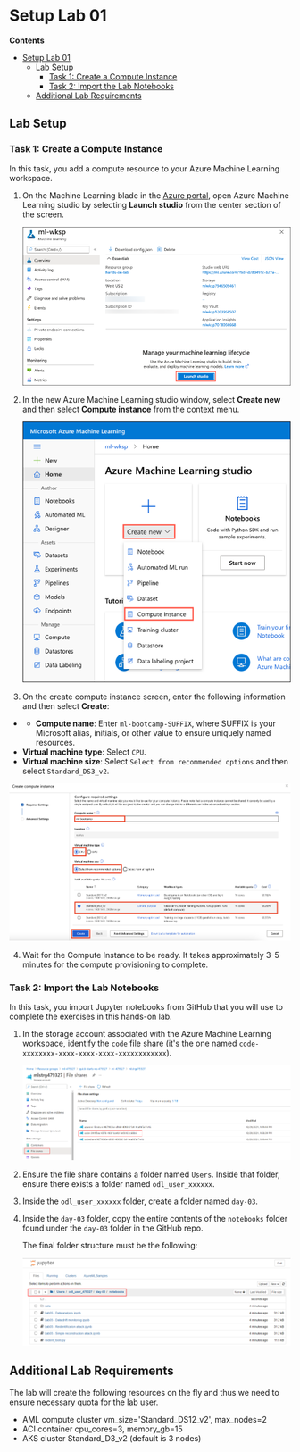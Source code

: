 # Setup Lab 01

**Contents**

<!-- TOC -->

- [Setup Lab 01](#setup-lab-01)
  - [Lab Setup](#lab-setup)
    - [Task 1: Create a Compute Instance](#task-1-create-a-compute-instance)
    - [Task 2: Import the Lab Notebooks](#task-2-import-the-lab-notebooks)
  - [Additional Lab Requirements](#additional-lab-requirements)

## Lab Setup

### Task 1: Create a Compute Instance

In this task, you add a compute resource to your Azure Machine Learning workspace.

1. On the Machine Learning blade in the [Azure portal](https://portal.azure.com/), open Azure Machine Learning studio by selecting **Launch studio** from the center section of the screen.

   ![The Launch studio button is highlighted on the Machine Learning blade.](media/machine-learning-launch-studio.png "Launch Azure Machine Learning studio")

2. In the new Azure Machine Learning studio window, select **Create new** and then select **Compute instance** from the context menu.

   ![Within Azure Machine Learning studio, Create new is selected and highlighted, and Compute instance is highlighted in the context menu.](media/machine-learning-studio-create-new-compute-instance.png "Create new compute instance")

3. On the create compute instance screen, enter the following information and then select **Create**:

  - - **Compute name**: Enter `ml-bootcamp-SUFFIX`, where SUFFIX is your Microsoft alias, initials, or other value to ensure uniquely named resources.
   - **Virtual machine type**: Select `CPU`.
   - **Virtual machine size**: Select `Select from recommended options` and then select `Standard_DS3_v2`.

   ![On the create compute instance dialog, CPU is selected for the virtual machine type. Select from recommended options is selected under virtual machine size, and Standard_DS3_v2 is selected and highlighted in the recommended virtual machine sizes.](media/machine-learning-studio-create-compute-instance-select-virtual-machine.png "Create Compute Instance")

4. Wait for the Compute Instance to be ready. It takes approximately 3-5 minutes for the compute provisioning to complete.

### Task 2: Import the Lab Notebooks

In this task, you import Jupyter notebooks from GitHub that you will use to complete the exercises in this hands-on lab.

1. In the storage account associated with the Azure Machine Learning workspace, identify the `code` file share (it's the one named `code-xxxxxxxx-xxxx-xxxx-xxxx-xxxxxxxxxxxx`).

   ![Code file share location](media/file-share.png)

2. Ensure the file share contains a folder named `Users`. Inside that folder, ensure there exists a folder named `odl_user_xxxxxx`.

3. Inside the `odl_user_xxxxxx` folder, create a folder named `day-03`.

4. Inside the `day-03` folder, copy the entire contents of the `notebooks` folder found under the `day-03` folder in the GitHub repo.

   The final folder structure must be the following:

   ![Final folder structure](media/day-03-folder-structure.png)

## Additional Lab Requirements

The lab will create the following resources on the fly and thus we need to ensure necessary quota for the lab user.

- AML compute cluster vm_size='Standard_DS12_v2', max_nodes=2
- ACI container cpu_cores=3, memory_gb=15
- AKS cluster Standard_D3_v2 (default is 3 nodes)
